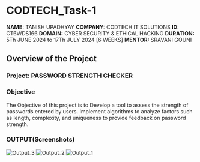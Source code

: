 # CODTECH_Task-1

**NAME:** TANISH UPADHYAY 
**COMPANY:** CODTECH IT SOLUTIONS 
**ID:** CT6WDS166
**DOMAIN:** CYBER SECURITY & ETHICAL HACKING
**DURATION:** 5Th JUNE 2024 to 17Th JULY 2024 [6 WEEKS]
**MENTOR:** SRAVANI GOUNI


## Overview of the Project

### Project: PASSWORD STRENGTH CHECKER

### Objective
The Objective of this project is to Develop a tool to assess the strength of passwords entered by users. Implement algorithms to analyze factors such as length, complexity, and uniqueness to provide feedback on password strength.


### OUTPUT(Screenshots)
![Output_3](https://github.com/user-attachments/assets/474d50cd-4ed3-445b-9b72-e7bd1bbcd0fd)
![Output_2](https://github.com/user-attachments/assets/75e40a36-7b31-4dfd-9e99-1f6eeacc9ca6)
![Output_1](https://github.com/user-attachments/assets/18c9d51b-f05c-4393-9bb9-dac113b14f59)
